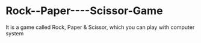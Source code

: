 # Rock--Paper----Scissor-Game
 It is a game called Rock, Paper & Scissor, which you can play with computer system

